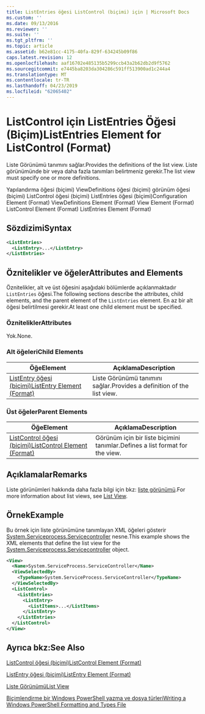 ```yaml
---
title: ListEntries öğesi ListControl (biçimi) için | Microsoft Docs
ms.custom: ''
ms.date: 09/13/2016
ms.reviewer: ''
ms.suite: ''
ms.tgt_pltfrm: ''
ms.topic: article
ms.assetid: b62e81cc-4175-40fa-829f-634245b09f86
caps.latest.revision: 12
ms.openlocfilehash: aaf16702e485135b5299ccb43a2b62db2d9f5762
ms.sourcegitcommit: e7445ba8203da304286c591ff513900ad1c244a4
ms.translationtype: MT
ms.contentlocale: tr-TR
ms.lasthandoff: 04/23/2019
ms.locfileid: "62065402"
---
```

# <a name="listentries-element-for-listcontrol-format"></a><span data-ttu-id="c03ff-102">ListControl için ListEntries Öğesi (Biçim)</span><span class="sxs-lookup"><span data-stu-id="c03ff-102">ListEntries Element for ListControl (Format)</span></span>

<span data-ttu-id="c03ff-103">Liste Görünümü tanımını sağlar.</span><span class="sxs-lookup"><span data-stu-id="c03ff-103">Provides the definitions of the list view.</span></span> <span data-ttu-id="c03ff-104">Liste görünümünde bir veya daha fazla tanımları belirtmeniz gerekir.</span><span class="sxs-lookup"><span data-stu-id="c03ff-104">The list view must specify one or more definitions.</span></span>

<span data-ttu-id="c03ff-105">Yapılandırma öğesi (biçimi) ViewDefinitions öğesi (biçimi) görünüm öğesi (biçimi) ListControl öğesi (biçimi) ListEntries öğesi (biçimi)</span><span class="sxs-lookup"><span data-stu-id="c03ff-105">Configuration Element (Format) ViewDefinitions Element (Format) View Element (Format) ListControl Element (Format) ListEntries Element (Format)</span></span>

## <a name="syntax"></a><span data-ttu-id="c03ff-106">Sözdizimi</span><span class="sxs-lookup"><span data-stu-id="c03ff-106">Syntax</span></span>

```xml
<ListEntries>
  <ListEntry>...</ListEntry>
</ListEntries>
```

## <a name="attributes-and-elements"></a><span data-ttu-id="c03ff-107">Öznitelikler ve öğeler</span><span class="sxs-lookup"><span data-stu-id="c03ff-107">Attributes and Elements</span></span>

<span data-ttu-id="c03ff-108">Öznitelikler, alt ve üst öğesini aşağıdaki bölümlerde açıklanmaktadır `ListEntries` öğesi.</span><span class="sxs-lookup"><span data-stu-id="c03ff-108">The following sections describe the attributes, child elements, and the parent element of the `ListEntries` element.</span></span> <span data-ttu-id="c03ff-109">En az bir alt öğesi belirtilmesi gerekir.</span><span class="sxs-lookup"><span data-stu-id="c03ff-109">At least one child element must be specified.</span></span>

### <a name="attributes"></a><span data-ttu-id="c03ff-110">Öznitelikler</span><span class="sxs-lookup"><span data-stu-id="c03ff-110">Attributes</span></span>

<span data-ttu-id="c03ff-111">Yok.</span><span class="sxs-lookup"><span data-stu-id="c03ff-111">None.</span></span>

### <a name="child-elements"></a><span data-ttu-id="c03ff-112">Alt öğeleri</span><span class="sxs-lookup"><span data-stu-id="c03ff-112">Child Elements</span></span>

|<span data-ttu-id="c03ff-113">Öğe</span><span class="sxs-lookup"><span data-stu-id="c03ff-113">Element</span></span>|<span data-ttu-id="c03ff-114">Açıklama</span><span class="sxs-lookup"><span data-stu-id="c03ff-114">Description</span></span>|
|-------------|-----------------|
|[<span data-ttu-id="c03ff-115">ListEntry öğesi (biçimi)</span><span class="sxs-lookup"><span data-stu-id="c03ff-115">ListEntry Element (Format)</span></span>](./listentry-element-for-listcontrol-format.md)|<span data-ttu-id="c03ff-116">Liste Görünümü tanımını sağlar.</span><span class="sxs-lookup"><span data-stu-id="c03ff-116">Provides a definition of the list view.</span></span>|

### <a name="parent-elements"></a><span data-ttu-id="c03ff-117">Üst öğeler</span><span class="sxs-lookup"><span data-stu-id="c03ff-117">Parent Elements</span></span>

|<span data-ttu-id="c03ff-118">Öğe</span><span class="sxs-lookup"><span data-stu-id="c03ff-118">Element</span></span>|<span data-ttu-id="c03ff-119">Açıklama</span><span class="sxs-lookup"><span data-stu-id="c03ff-119">Description</span></span>|
|-------------|-----------------|
|[<span data-ttu-id="c03ff-120">ListControl öğesi (biçimi)</span><span class="sxs-lookup"><span data-stu-id="c03ff-120">ListControl Element (Format)</span></span>](./listcontrol-element-format.md)|<span data-ttu-id="c03ff-121">Görünüm için bir liste biçimini tanımlar.</span><span class="sxs-lookup"><span data-stu-id="c03ff-121">Defines a list format for the view.</span></span>|

## <a name="remarks"></a><span data-ttu-id="c03ff-122">Açıklamalar</span><span class="sxs-lookup"><span data-stu-id="c03ff-122">Remarks</span></span>

<span data-ttu-id="c03ff-123">Liste görünümleri hakkında daha fazla bilgi için bkz: [liste görünümü](./creating-a-list-view.md).</span><span class="sxs-lookup"><span data-stu-id="c03ff-123">For more information about list views, see [List View](./creating-a-list-view.md).</span></span>

## <a name="example"></a><span data-ttu-id="c03ff-124">Örnek</span><span class="sxs-lookup"><span data-stu-id="c03ff-124">Example</span></span>

<span data-ttu-id="c03ff-125">Bu örnek için liste görünümüne tanımlayan XML öğeleri gösterir [System.Serviceprocess.Servicecontroller](/dotnet/api/System.ServiceProcess.ServiceController) nesne.</span><span class="sxs-lookup"><span data-stu-id="c03ff-125">This example shows the XML elements that define the list view for the [System.Serviceprocess.Servicecontroller](/dotnet/api/System.ServiceProcess.ServiceController) object.</span></span>

```xml
<View>
  <Name>System.ServiceProcess.ServiceController</Name>
  <ViewSelectedBy>
    <TypeName>System.ServiceProcess.ServiceController</TypeName>
  </ViewSelectedBy>
  <ListControl>
    <ListEntries>
      <ListEntry>
        <ListItems>...</ListItems>
      </ListEntry>
    </ListEntries>
  </ListControl>
</View>
```

## <a name="see-also"></a><span data-ttu-id="c03ff-126">Ayrıca bkz:</span><span class="sxs-lookup"><span data-stu-id="c03ff-126">See Also</span></span>

[<span data-ttu-id="c03ff-127">ListControl öğesi (biçimi)</span><span class="sxs-lookup"><span data-stu-id="c03ff-127">ListControl Element (Format)</span></span>](./listcontrol-element-format.md)

[<span data-ttu-id="c03ff-128">ListEntry öğesi (biçimi)</span><span class="sxs-lookup"><span data-stu-id="c03ff-128">ListEntry Element (Format)</span></span>](./listentry-element-for-listcontrol-format.md)

[<span data-ttu-id="c03ff-129">Liste Görünümü</span><span class="sxs-lookup"><span data-stu-id="c03ff-129">List View</span></span>](./creating-a-list-view.md)

[<span data-ttu-id="c03ff-130">Biçimlendirme bir Windows PowerShell yazma ve dosya türleri</span><span class="sxs-lookup"><span data-stu-id="c03ff-130">Writing a Windows PowerShell Formatting and Types File</span></span>](./writing-a-powershell-formatting-file.md)

